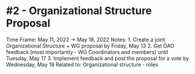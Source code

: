 # #2 - Organizational Structure Proposal

Time Frame: May 11, 2022 → May 18, 2022
Notes: 1. Create a joint Organizational Structure + WG proposal by Friday, May 13
2. Get DAO feedback (most importantly - WG Coordinators and members) until Tuesday, May 17
3. Implement feedback and post the proposal for a vote by Wednesday, May 18
Related to: Organizational structure - roles